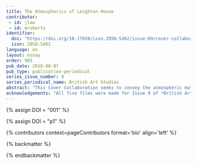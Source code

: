 ```yaml
---
title: The Atmospherics of Leighton House
contributor:
 - id: jlaw
 - id: mroberts
identifier:
  doi: "https://doi.org/10.17658/issn.2058-5462/issue-09/cover-collaboration"
  issn: 2058-5462
language: en
layout: essay
order: 905
pub_date: 2018-08-07
pub_type: publication-periodical
series_issue_number: 9
series_periodical_name: British Art Studies
abstract: "This Cover Collaboration seeks to convey the atmospheric materiality of the studio-home of Frederic Leighton in the Holland Park area of West London. Five short films made by Jonathan Law highlight particular features of Leighton House, including the tiles of the Arab Hall imported from Turkey and the Middle East, the glittering golden chandelier, the sonorous tinkle of the fountain, and the peacock-inspired colours and textures of the interior design. The films are accompanied by texts chosen by Mary Roberts, author of an article on \"The Resistant Materiality of Frederic Leighton's Arab Hall\" in this issue of *British Art Studies*."
acknowledgements: "All five films were made for Issue 9 of *British Art Studies* by Jonathan Law at Leighton House Museum. Many thanks to Daniel Robins and Sam Butler at Leighton House for their kind assistance."
---
```


{% assign DOI = "001" %}

{% assign DOI = "p1" %}

{% contributors context=pageContributors format='bio' align='left' %}

{% backmatter %}

{% endbackmatter %}
